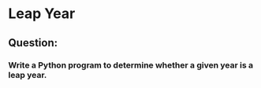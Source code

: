 # Leap Year
## Question: 
### Write a Python program to determine whether a given year is a leap year.


